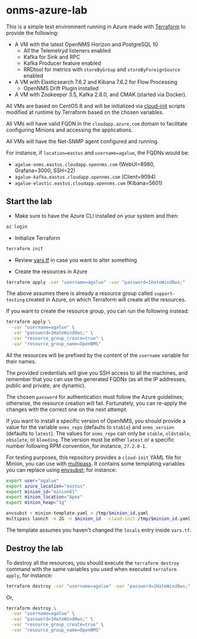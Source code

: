 # onms-azure-lab

This is a simple test environment running in Azure made with [Terraform](https://www.terraform.io/) to provide the following:

- A VM with the latest OpenNMS Horizon and PostgreSQL 10
  - All the Telemetryd listeners enabled
  - Kafka for Sink and RPC
  - Kafka Producer feature enabled
  - RRDtool for metrics with `storeByGroup` and `storeByForeignSource` enabled
- A VM with Elasticsearch 7.6.2 and Kibana 7.6.2 for Flow Processing
  - OpenNMS Drift Plugin installed
- A VM with Zookeeper 3.5, Kafka 2.8.0, and CMAK (started via Docker).

All VMs are based on CentOS 8 and will be initialized via [cloud-init](https://cloudinit.readthedocs.io/en/latest/) scripts modified at runtime by Terraform based on the chosen variables.

All VMs will have valid FQDN in the `cloudapp.azure.com` domain to facilitate configuring Minions and accessing the applications.

All VMs will have the Net-SNMP agent configured and running.

For instance, if `location=eastus` and `username=agalue`, the FQDNs would be:

* `agalue-onms.eastus.cloudapp.opennms.com` (WebUI=8980, Grafana=3000, SSH=22)
* `agalue-kafka.eastus.cloudapp.opennms.com` (Client=9094)
* `agalue-elastic.eastus.cloudapp.opennms.com` (Kibana=5601)

## Start the lab

* Make sure to have the Azure CLI installed on your system and then:

```bash
az login
```

* Initialize Terraform

```bash
terraform init
```

* Review [vars.tf](./vars.tf) in case you want to alter something

* Create the resources in Azure

```bash
terraform apply -var "username=agalue" -var "password=1HateWind0ws;"
```

The above assumes there is already a resource group called `support-testing` created in Azure, on which Terraform will create all the resources.

If you want to create the resource group, you can run the following instead:

```bash
terraform apply \
  -var "username=agalue" \
  -var "password=1HateWind0ws;" \
  -var "resource_group_create=true" \
  -var "resource_group_name=OpenNMS"
```

All the resources will be prefixed by the content of the `username` variable for their names.

The provided credentials will give you SSH access to all the machines, and remember that you can use the generated FQDNs (as all the IP addresses, public and private, are dynamic).

The chosen `password` for authentication must follow the Azure guidelines; otherwise, the resource creation will fail. Fortunately, you can re-apply the changes with the correct one on the next attempt.

If you want to install a specific version of OpenNMS, you should provide a value for the variable `onms_repo` (defaults to `stable`) and `onms_version` (defaults to `latest`). The values for `onms_repo` can only be `stable`, `oldstable`, `obsolete`, or `bleeding`. The version must be either `latest` or a specific number following RPM convention, for instance, `27.2.0-1`.

For testing purposes, this repository provides a `cloud-init` YAML file for Minion, you can use with [multipass](https://multipass.run/). It contains some templating variables you can replace using [envsubst](https://www.gnu.org/software/gettext/manual/html_node/envsubst-Invocation.html); for instance:

```bash
export user="agalue"
export azure_location="eastus"
export minion_id="minion01"
export minion_location="Apex"
export minion_heap="1g"

envsubst < minion-template.yaml > /tmp/$minion_id.yaml
multipass launch -m 2G -n $minion_id --cloud-init /tmp/$minion_id.yaml
```

The template assumes you haven't changed the `locals` entry inside `vars.tf`.

## Destroy the lab

To destroy all the resources, you should execute the `terraform destroy` command with the same variables you used when executed `terraform apply`, for instance:

```bash
terraform destroy -var "username=agalue" -var "password=1HateWind0ws;"
```

Or,

```bash
terraform destroy \
  -var "username=agalue" \
  -var "password=1HateWind0ws;" \
  -var "resource_group_create=true" \
  -var "resource_group_name=OpenNMS"
```
